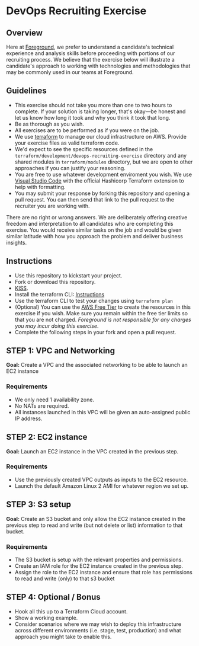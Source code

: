 # DevOps Recruiting Exercise

## Overview

Here at [Foreground](https://foreground.co), we prefer to understand a candidate's technical experience and analysis skills before proceeding with portions of our recruiting process. We believe that the exercise below will illustrate a candidate's approach to working with technologies and methodologies that may be commonly used in our teams at Foreground.

## Guidelines

* This exercise should not take you more than one to two hours to complete. If
  your solution is taking longer, that's okay—be honest and let us know how long
  it took and why you think it took that long.
* Be as thorough as you wish.
* All exercises are to be performed as if you were on the job.
* We use [terraform](https://www.terraform.io/) to manage our cloud infrastructure on AWS. Provide your exercise files as valid terraform code.
* We'd expect to see the specific resources defined in the `terraform/development/devops-recruiting-exercise` directory and any shared modules in `terraform/modules` directory, but we are open to other approaches if you can justify your reasoning.
* You are free to use whatever development enviroment you wish. We use [Visual Studio Code](https://code.visualstudio.com/) with the official Hashicorp Terraform extension to help with formatting.
* You may submit your response by forking this repository and opening a pull request. You can then send that link to the pull request to the recruiter you are working with.

There are no right or wrong answers. We are deliberately offering creative freedom and interpretation to all candidates who are completing this exercise. You would receive similar tasks on the job and would be given similar latitude with how you approach the problem and deliver business insights.

## Instructions
- Use this repository to kickstart your project.
- Fork or download this repository.
- [KISS](https://en.wikipedia.org/wiki/KISS_principle).
- Install the terraform CLI: [Instructions](https://learn.hashicorp.com/tutorials/terraform/install-cli)
- Use the terraform CLI to test your changes using `terraform plan` 
- (Optional) You can use the [AWS Free Tier](https://aws.amazon.com/free) to create the resources in this exercise if you wish. Make sure you remain within the free tier limits so that you are not charged. _Foreground is not responsible for any charges you may incur doing this exercise_.
- Complete the following steps in your fork and open a pull request.

## STEP 1: VPC and Networking

**Goal:** Create a VPC and the associated networking to be able to launch an EC2 instance

### Requirements

- We only need 1 availability zone.
- No NATs are required.
- All instances launched in this VPC will be given an auto-assigned public IP address.

## STEP 2: EC2 instance

**Goal:** Launch an EC2 instance in the VPC created in the previous step.

### Requirements
- Use the previously created VPC outputs as inputs to the EC2 resource.
- Launch the default Amazon Linux 2 AMI for whatever region we set up.

## STEP 3: S3 setup

**Goal:** Create an S3 bucket and only allow the EC2 instance created in the previous step to read and write (but not delete or list) information to that bucket.

### Requirements
- The S3 bucket is setup with the relevant properties and permissions.
- Create an IAM role for the EC2 instance created in the previous step.
- Assign the role to the EC2 instance and ensure that role has permissions to read and write (only) to that s3 bucket

## STEP 4: Optional / Bonus
- Hook all this up to a Terraform Cloud account.
- Show a working example.
- Consider scenarios where we may wish to deploy this infrastructure across different environments (i.e. stage, test, production) and what approach you might take to enable this.



